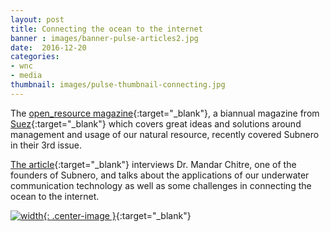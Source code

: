 ```yaml
---
layout: post
title: Connecting the ocean to the internet
banner : images/banner-pulse-articles2.jpg
date:  2016-12-20
categories:
- wnc
- media
thumbnail: images/pulse-thumbnail-connecting.jpg
---
```


The [open_resource magazine](http://www.ready-for-the-resource-revolution.com/en/magazine/){:target="_blank"}, a biannual magazine from [Suez](http://www.suez-environnement.com/){:target="_blank"} which covers great ideas and solutions around management and usage of our natural resource, recently covered Subnero in their 3rd issue.

[The article](http://hosting.fluidbook.com/open-resource-magazine-03/#/36){:target="_blank"} interviews Dr. Mandar Chitre, one of the founders of Subnero, and talks about the applications of our underwater communication technology as well as some challenges in connecting the ocean to the internet.

[![width]({{site.baseurl}}/images/pulse-open_resource.jpg){: .center-image }](http://hosting.fluidbook.com/open-resource-magazine-03/#/36){:target="_blank"}
